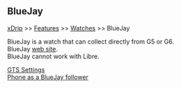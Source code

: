 ## BlueJay  
[xDrip](../README.md) >> [Features](./Features_page.md) >> [Watches](./Watches.md) >> BlueJay
  
BlueJay is a watch that can collect directly from G5 or G6.  
BlueJay [web site](https://bluejay.website/).  
BlueJay cannot work with Libre.  
  
[GTS Settings](./bj_GTS_stngs.md)  
[Phone as a BlueJay follower](./Follow_Bluejay.md)  
